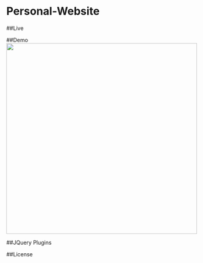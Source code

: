 # Personal-Website 

##Live 

##Demo
[<img src="http://i.imgur.com/M9VAjhr.gif" width=500>](http://i.imgur.com/M9VAjhr.gif)

##JQuery Plugins

##License


